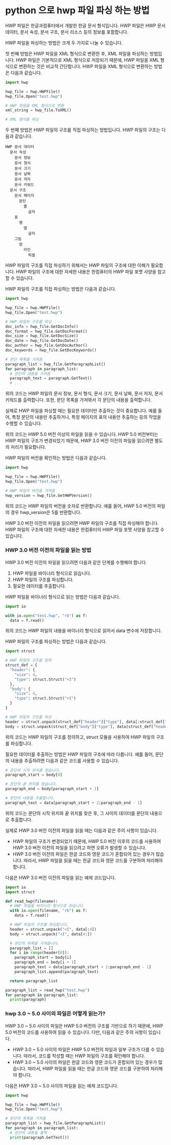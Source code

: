 # python 으로 hwp 파일 파싱 하는 방법

HWP 파일은 한글과컴퓨터에서 개발한 한글 문서 형식입니다. HWP 파일은 HWP 문서 데이터, 문서 속성, 문서 구조, 문서 리소스 등의 정보를 포함합니다.

HWP 파일을 파싱하는 방법은 크게 두 가지로 나눌 수 있습니다.

첫 번째 방법은 HWP 파일을 XML 형식으로 변환한 후, XML 파일을 파싱하는 방법입니다. HWP 파일은 기본적으로 XML 형식으로 저장되기 때문에, HWP 파일을 XML 형식으로 변환하는 것은 비교적 간단합니다. HWP 파일을 XML 형식으로 변환하는 방법은 다음과 같습니다.



``` python
import hwp

hwp_file = hwp.HWPFile()
hwp_file.Open("test.hwp")

# HWP 파일을 XML 형식으로 변환
xml_string = hwp_file.ToXML()

# XML 형식을 파싱

```



두 번째 방법은 HWP 파일의 구조를 직접 파싱하는 방법입니다. HWP 파일의 구조는 다음과 같습니다.

```
HWP 문서 데이터
  문서 속성
    문서 정보
    문서 형식
    문서 크기
    문서 날짜
    문서 저자
    문서 키워드
  문서 구조
    문서 페이지
      문단
        줄
          글자
    표
      행
        열
          글자
    그림
      점
        라인
          픽셀
```

HWP 파일의 구조를 직접 파싱하기 위해서는 HWP 파일의 구조에 대한 이해가 필요합니다. HWP 파일의 구조에 대한 자세한 내용은 한컴퓨터의 HWP 파일 포맷 사양을 참고할 수 있습니다.

HWP 파일의 구조를 직접 파싱하는 방법은 다음과 같습니다.

``` python
import hwp

hwp_file = hwp.HWPFile()
hwp_file.Open("test.hwp")

# HWP 파일의 구조를 파싱
doc_info = hwp_file.GetDocInfo()
doc_format = hwp_file.GetDocFormat()
doc_size = hwp_file.GetDocSize()
doc_date = hwp_file.GetDocDate()
doc_author = hwp_file.GetDocAuthor()
doc_keywords = hwp_file.GetDocKeywords()

# 문단 목록을 가져옴
paragraph_list = hwp_file.GetParagraphList()
for paragraph in paragraph_list:
  # 문단의 내용을 가져옴
  paragraph_text = paragraph.GetText()
  # ...

```

위의 코드는 HWP 파일의 문서 정보, 문서 형식, 문서 크기, 문서 날짜, 문서 저자, 문서 키워드를 출력합니다. 또한, 문단 목록을 가져와서 각 문단의 내용을 출력합니다.

실제로 HWP 파일을 파싱할 때는 필요한 데이터만 추출하는 것이 중요합니다. 예를 들어, 특정 문단의 내용만 추출하거나, 특정 페이지의 표의 내용만 추출하는 등의 작업을 수행할 수 있습니다.

위의 코드는 HWP 5.0 버전 이상의 파일을 읽을 수 있습니다. HWP 5.0 버전부터는 HWP 파일의 구조가 변경되었기 때문에, HWP 3.0 버전 이전의 파일을 읽으려면 별도의 처리가 필요합니다.

HWP 파일의 버전을 확인하는 방법은 다음과 같습니다.

``` py
import hwp

hwp_file = hwp.HWPFile()
hwp_file.Open("test.hwp")

# HWP 파일의 버전을 가져옴
hwp_version = hwp_file.GetHWPVersion()

```

위의 코드는 HWP 파일의 버전을 숫자로 반환합니다. 예를 들어, HWP 5.0 버전의 파일의 경우 hwp_version은 5를 반환합니다.

HWP 3.0 버전 이전의 파일을 읽으려면 HWP 파일의 구조를 직접 파싱해야 합니다. HWP 파일의 구조에 대한 자세한 내용은 한컴퓨터의 HWP 파일 포맷 사양을 참고할 수 있습니다.



### HWP 3.0 버전 이전의 파일을 읽는 방법


HWP 3.0 버전 이전의 파일을 읽으려면 다음과 같은 단계를 수행해야 합니다.

1. HWP 파일을 바이너리 형식으로 읽습니다.
2. HWP 파일의 구조를 파싱합니다.
3. 필요한 데이터를 추출합니다.

HWP 파일을 바이너리 형식으로 읽는 방법은 다음과 같습니다.

``` python
import io

with io.open("test.hwp", "rb") as f:
  data = f.read()

```

위의 코드는 HWP 파일의 내용을 바이너리 형식으로 읽어서 data 변수에 저장합니다.

HWP 파일의 구조를 파싱하는 방법은 다음과 같습니다.

``` python
import struct

# HWP 파일의 구조를 정의
struct_def = {
  "header": {
    "size": 4,
    "type": struct.Struct("<I")
  },
  "body": {
    "size": 4,
    "type": struct.Struct("<I")
  }
}

# HWP 파일의 구조를 파싱
header = struct.unpack(struct_def["header"]["type"], data[:struct_def["header"]["size"]])
body = struct.unpack(struct_def["body"]["type"], data[struct_def["header"]["size"]:])

```

위의 코드는 HWP 파일의 구조를 정의하고, struct 모듈을 사용하여 HWP 파일의 구조를 파싱합니다.

필요한 데이터를 추출하는 방법은 HWP 파일의 구조에 따라 다릅니다. 예를 들어, 문단의 내용을 추출하려면 다음과 같은 코드를 사용할 수 있습니다.

``` python
# 문단의 시작 위치를 찾습니다.
paragraph_start = body[0]

# 문단의 끝 위치를 찾습니다.
paragraph_end = body[paragraph_start + 1]

# 문단의 내용을 추출합니다.
paragraph_text = data[paragraph_start + 2:paragraph_end - 1]

```

위의 코드는 문단의 시작 위치와 끝 위치를 찾은 후, 그 사이의 데이터를 문단의 내용으로 추출합니다.

실제로 HWP 3.0 버전 이전의 파일을 읽을 때는 다음과 같은 주의 사항이 있습니다.

- HWP 파일의 구조가 변경되었기 때문에, HWP 5.0 버전 이후의 코드를 사용하여 HWP 3.0 버전 이전의 파일을 읽으려고 하면 오류가 발생할 수 있습니다.
- HWP 3.0 버전 이전의 파일은 한글 코드와 영문 코드가 혼합되어 있는 경우가 많습니다. 따라서, HWP 파일을 읽을 때는 한글 코드와 영문 코드를 구분하여 처리해야 합니다.

다음은 HWP 3.0 버전 이전의 파일을 읽는 예제 코드입니다.

``` python
import io
import struct

def read_hwp(filename):
  # HWP 파일을 바이너리 형식으로 읽습니다.
  with io.open(filename, "rb") as f:
    data = f.read()

  # HWP 파일의 구조를 파싱합니다.
  header = struct.unpack("<I", data[:4])
  body = struct.unpack("<I", data[4:])

  # 문단의 목록을 가져옵니다.
  paragraph_list = []
  for i in range(header[0]):
    paragraph_start = body[i]
    paragraph_end = body[i + 1]
    paragraph_text = data[paragraph_start + 2:paragraph_end - 1]
    paragraph_list.append(paragraph_text)

  return paragraph_list

paragraph_list = read_hwp("test.hwp")
for paragraph in paragraph_list:
  print(paragraph)

```



### hwp 3.0 ~ 5.0 사이의 파일은 어떻게 읽는가?

HWP 3.0 ~ 5.0 사이의 파일은 HWP 5.0 버전의 구조를 기반으로 하기 때문에, HWP 5.0 버전의 코드를 사용하여 읽을 수 있습니다. 다만, 다음과 같은 주의 사항이 있습니다.

- HWP 3.0 ~ 5.0 사이의 파일은 HWP 5.0 버전의 파일과 일부 구조가 다를 수 있습니다. 따라서, 코드를 작성할 때는 HWP 파일의 구조를 확인해야 합니다.
- HWP 3.0 ~ 5.0 사이의 파일은 한글 코드와 영문 코드가 혼합되어 있는 경우가 많습니다. 따라서, HWP 파일을 읽을 때는 한글 코드와 영문 코드를 구분하여 처리해야 합니다.

다음은 HWP 3.0 ~ 5.0 사이의 파일을 읽는 예제 코드입니다.

``` python
import hwp

hwp_file = hwp.HWPFile()
hwp_file.Open("test.hwp")

# 문단의 목록을 가져옴
paragraph_list = hwp_file.GetParagraphList()
for paragraph in paragraph_list:
  # 문단의 내용을 출력
  print(paragraph.GetText())

```

